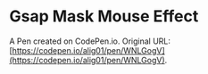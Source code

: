 # Gsap Mask Mouse Effect

A Pen created on CodePen.io. Original URL: [https://codepen.io/alig01/pen/WNLGogV](https://codepen.io/alig01/pen/WNLGogV).


